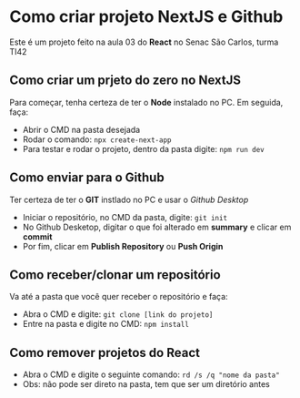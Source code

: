 # Como criar projeto NextJS e Github
Este é um projeto feito na aula 03 do __React__ no Senac São Carlos, turma TI42

## Como criar um prjeto do zero no NextJS
Para começar, tenha certeza de ter o __Node__ instalado no PC. Em seguida, faça:
- Abrir o CMD na pasta desejada
- Rodar o comando: `npx create-next-app`
- Para testar e rodar o projeto, dentro da pasta digite: `npm run dev`

## Como enviar para o Github
Ter certeza de ter o __GIT__ instlado no PC e usar o _Github Desktop_
- Iniciar o repositório, no CMD da pasta, digite: `git init` 
- No Github Desketop, digitar o que foi alterado em __summary__ e clicar em __commit__
- Por fim, clicar em __Publish Repository__ ou __Push Origin__

## Como receber/clonar um repositório
Va até a pasta que você quer receber o repositório e faça:
- Abra o CMD e digite: ` git clone [link do projeto] `
- Entre na pasta e digite no CMD: ` npm install `

## Como remover projetos do React
- Abra o CMD e digite o seguinte comando: ` rd /s /q "nome da pasta" ` 
- Obs: não pode ser direto na pasta, tem que ser um diretório antes